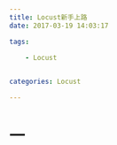 ```yaml
---
title: Locust新手上路
date: 2017-03-19 14:03:17

tags:

	- Locust
	

categories: Locust

---
```


# 一 #


